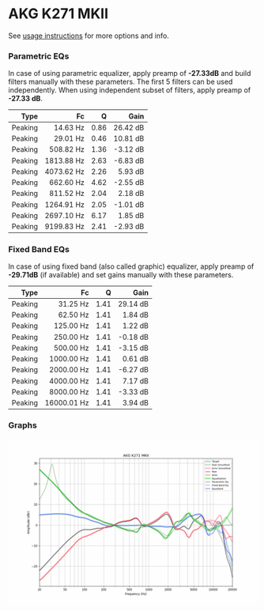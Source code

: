 # AKG K271 MKII
See [usage instructions](https://github.com/jaakkopasanen/AutoEq#usage) for more options and info.

### Parametric EQs
In case of using parametric equalizer, apply preamp of **-27.33dB** and build filters manually
with these parameters. The first 5 filters can be used independently.
When using independent subset of filters, apply preamp of **-27.33 dB**.

| Type    | Fc         |    Q | Gain     |
|--------:|-----------:|-----:|---------:|
| Peaking | 14.63 Hz   | 0.86 | 26.42 dB |
| Peaking | 29.01 Hz   | 0.46 | 10.81 dB |
| Peaking | 508.82 Hz  | 1.36 | -3.12 dB |
| Peaking | 1813.88 Hz | 2.63 | -6.83 dB |
| Peaking | 4073.62 Hz | 2.26 | 5.93 dB  |
| Peaking | 662.60 Hz  | 4.62 | -2.55 dB |
| Peaking | 811.52 Hz  | 2.04 | 2.18 dB  |
| Peaking | 1264.91 Hz | 2.05 | -1.01 dB |
| Peaking | 2697.10 Hz | 6.17 | 1.85 dB  |
| Peaking | 9199.83 Hz | 2.41 | -2.93 dB |

### Fixed Band EQs
In case of using fixed band (also called graphic) equalizer, apply preamp of **-29.71dB**
(if available) and set gains manually with these parameters.

| Type    | Fc          |    Q | Gain     |
|--------:|------------:|-----:|---------:|
| Peaking | 31.25 Hz    | 1.41 | 29.14 dB |
| Peaking | 62.50 Hz    | 1.41 | 1.84 dB  |
| Peaking | 125.00 Hz   | 1.41 | 1.22 dB  |
| Peaking | 250.00 Hz   | 1.41 | -0.18 dB |
| Peaking | 500.00 Hz   | 1.41 | -3.15 dB |
| Peaking | 1000.00 Hz  | 1.41 | 0.61 dB  |
| Peaking | 2000.00 Hz  | 1.41 | -6.27 dB |
| Peaking | 4000.00 Hz  | 1.41 | 7.17 dB  |
| Peaking | 8000.00 Hz  | 1.41 | -3.33 dB |
| Peaking | 16000.01 Hz | 1.41 | 3.94 dB  |

### Graphs
![](./AKG%20K271%20MKII.png)